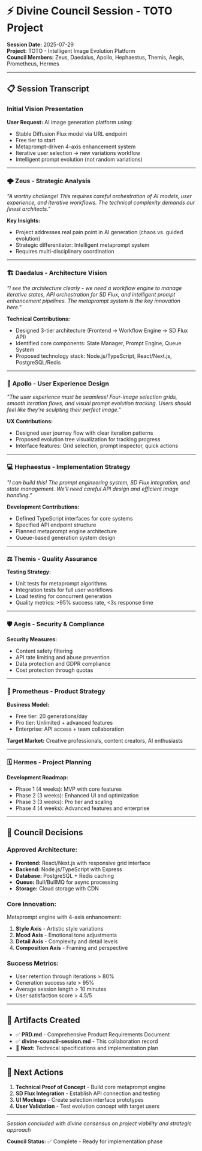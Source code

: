 # ⚡ Divine Council Session - TOTO Project

**Session Date:** 2025-07-29  
**Project:** TOTO - Intelligent Image Evolution Platform  
**Council Members:** Zeus, Daedalus, Apollo, Hephaestus, Themis, Aegis, Prometheus, Hermes

---

## 📋 **Session Transcript**

### **Initial Vision Presentation**
**User Request:** AI image generation platform using:
- Stable Diffusion Flux model via URL endpoint
- Free tier to start
- Metaprompt-driven 4-axis enhancement system
- Iterative user selection → new variations workflow
- Intelligent prompt evolution (not random variations)

---

### **🌩️ Zeus - Strategic Analysis**
*"A worthy challenge! This requires careful orchestration of AI models, user experience, and iterative workflows. The technical complexity demands our finest architects."*

**Key Insights:**
- Project addresses real pain point in AI generation (chaos vs. guided evolution)
- Strategic differentiator: Intelligent metaprompt system
- Requires multi-disciplinary coordination

---

### **🏗️ Daedalus - Architecture Vision**
*"I see the architecture clearly - we need a workflow engine to manage iterative states, API orchestration for SD Flux, and intelligent prompt enhancement pipelines. The metaprompt system is the key innovation here."*

**Technical Contributions:**
- Designed 3-tier architecture (Frontend → Workflow Engine → SD Flux API)
- Identified core components: State Manager, Prompt Engine, Queue System
- Proposed technology stack: Node.js/TypeScript, React/Next.js, PostgreSQL/Redis

---

### **🎨 Apollo - User Experience Design**
*"The user experience must be seamless! Four-image selection grids, smooth iteration flows, and visual prompt evolution tracking. Users should feel like they're sculpting their perfect image."*

**UX Contributions:**
- Designed user journey flow with clear iteration patterns
- Proposed evolution tree visualization for tracking progress
- Interface features: Grid selection, prompt inspector, quick actions

---

### **💻 Hephaestus - Implementation Strategy**
*"I can build this! The prompt engineering system, SD Flux integration, and state management. We'll need careful API design and efficient image handling."*

**Development Contributions:**
- Defined TypeScript interfaces for core systems
- Specified API endpoint structure
- Planned metaprompt engine architecture
- Queue-based generation system design

---

### **⚖️ Themis - Quality Assurance**
**Testing Strategy:**
- Unit tests for metaprompt algorithms
- Integration tests for full user workflows
- Load testing for concurrent generation
- Quality metrics: >95% success rate, <3s response time

---

### **🛡️ Aegis - Security & Compliance**
**Security Measures:**
- Content safety filtering
- API rate limiting and abuse prevention
- Data protection and GDPR compliance
- Cost protection through quotas

---

### **🎯 Prometheus - Product Strategy**
**Business Model:**
- Free tier: 20 generations/day
- Pro tier: Unlimited + advanced features
- Enterprise: API access + team collaboration

**Target Market:** Creative professionals, content creators, AI enthusiasts

---

### **🗓️ Hermes - Project Planning**
**Development Roadmap:**
- Phase 1 (4 weeks): MVP with core features
- Phase 2 (3 weeks): Enhanced UI and optimization
- Phase 3 (3 weeks): Pro tier and scaling
- Phase 4 (4 weeks): Advanced features and enterprise

---

## 🎯 **Council Decisions**

### **Approved Architecture:**
- **Frontend:** React/Next.js with responsive grid interface
- **Backend:** Node.js/TypeScript with Express
- **Database:** PostgreSQL + Redis caching
- **Queue:** Bull/BullMQ for async processing
- **Storage:** Cloud storage with CDN

### **Core Innovation:**
Metaprompt engine with 4-axis enhancement:
1. **Style Axis** - Artistic style variations
2. **Mood Axis** - Emotional tone adjustments
3. **Detail Axis** - Complexity and detail levels
4. **Composition Axis** - Framing and perspective

### **Success Metrics:**
- User retention through iterations > 80%
- Generation success rate > 95%
- Average session length > 10 minutes
- User satisfaction score > 4.5/5

---

## 📁 **Artifacts Created**
- ✅ **PRD.md** - Comprehensive Product Requirements Document
- ✅ **divine-council-session.md** - This collaboration record
- 🔄 **Next:** Technical specifications and implementation plan

---

## 🚀 **Next Actions**
1. **Technical Proof of Concept** - Build core metaprompt engine
2. **SD Flux Integration** - Establish API connection and testing
3. **UI Mockups** - Create selection interface prototypes
4. **User Validation** - Test evolution concept with target users

---

*Session concluded with divine consensus on project viability and strategic approach*

**Council Status:** ✅ Complete - Ready for implementation phase